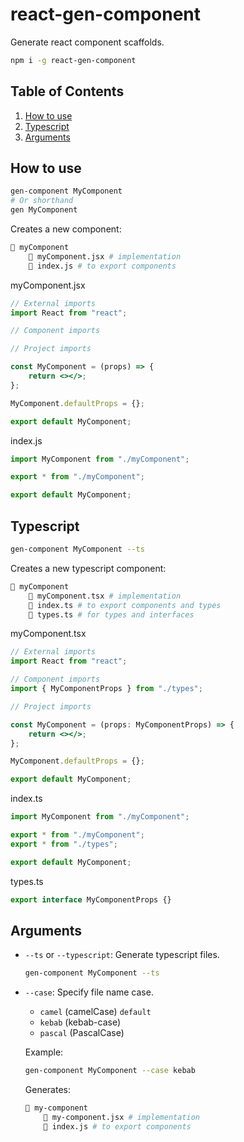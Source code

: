 # react-gen-component

Generate react component scaffolds.

```bash
npm i -g react-gen-component
```

## Table of Contents

1. [How to use](#how-to-use)
1. [Typescript](#typescript)
1. [Arguments](#Arguments)

## How to use

```bash
gen-component MyComponent
# Or shorthand
gen MyComponent
```

Creates a new component:

```bash
📁 myComponent
    📄 myComponent.jsx # implementation
    📄 index.js # to export components
```

myComponent.jsx

```jsx
// External imports
import React from "react";

// Component imports

// Project imports

const MyComponent = (props) => {
    return <></>;
};

MyComponent.defaultProps = {};

export default MyComponent;
```

index.js

```js
import MyComponent from "./myComponent";

export * from "./myComponent";

export default MyComponent;
```

## Typescript

```bash
gen-component MyComponent --ts
```

Creates a new typescript component:

```bash
📁 myComponent
    📄 myComponent.tsx # implementation
    📄 index.ts # to export components and types
    📄 types.ts # for types and interfaces
```

myComponent.tsx

```jsx
// External imports
import React from "react";

// Component imports
import { MyComponentProps } from "./types";

// Project imports

const MyComponent = (props: MyComponentProps) => {
    return <></>;
};

MyComponent.defaultProps = {};

export default MyComponent;
```

index.ts

```ts
import MyComponent from "./myComponent";

export * from "./myComponent";
export * from "./types";

export default MyComponent;
```

types.ts

```ts
export interface MyComponentProps {}
```

## Arguments

-   `--ts` or `--typescript`: Generate typescript files.

    ```bash
    gen-component MyComponent --ts
    ```

-   `--case`: Specify file name case.

    -   `camel` (camelCase) `default`
    -   `kebab` (kebab-case)
    -   `pascal` (PascalCase)

    Example:

    ```bash
    gen-component MyComponent --case kebab
    ```

    Generates:

    ```bash
    📁 my-component
        📄 my-component.jsx # implementation
        📄 index.js # to export components
    ```
